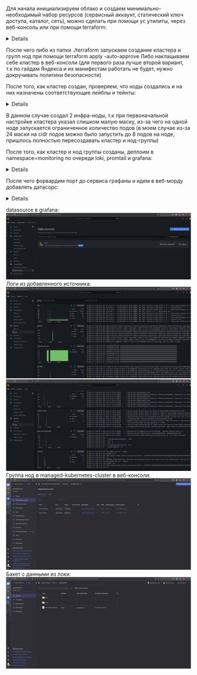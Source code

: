 

Для начала инициализируем облако и создаем минимально-необходимый набор ресурсов (сервисный аккаунт, статический ключ доступа, каталог, сеть), можно сделать при помощи yc утилиты, через веб-консоль или при помощи terraform:    
<details>

```bash

valyan@valyan-pc:~$ yc init
Welcome! This command will take you through the configuration process.
Please go to https://oauth.yandex.ru/authorize?response_type=token&client_id=****** in order to obtain OAuth token.
 Please enter OAuth token: *****************
You have one cloud available: '**********' (id = **********). It is going to be used by default.
Please choose folder to use:
 [1] otus (id = *****)
 [2] Create a new folder
Please enter your numeric choice: 1
Your current folder has been set to 'otus' (id = *****).
Do you want to configure a default Compute zone? [Y/n] y
Which zone do you want to use as a profile default?
 [1] ru-central1-a
 [2] ru-central1-b
 [3] ru-central1-d
 [4] Don't set default zone
Please enter your numeric choice: 1
Your profile default Compute zone has been set to 'ru-central1-a'.

valyan@valyan-pc:~$ yc config list
token: *****
cloud-id: *****
folder-id: *****
compute-default-zone: ru-central1-a
valyan@valyan-pc:~$ yc vpc network create \
  --name otus-network-1 \
  --description "Otus homeworks"
id: enpd43llv6d6ofu5eet4
folder_id: ********
created_at: "2024-12-14T07:54:49Z"
name: otus-network-1
description: Otus homeworks
default_security_group_id: ********


valyan@valyan-pc:~$ yc iam service-account create --name valyan-otus \
  --description "sa for otus homeworks"
done (1s)
id: ******
folder_id: *******
created_at: "2024-12-14T08:05:17.349521713Z"
name: valyan-otus
description: sa for otus homeworks

valyan@valyan-pc:~$ yc iam service-account list
+----------------------+-------------+--------+---------------------+-----------------------+
|          ID          |    NAME     | LABELS |     CREATED AT      | LAST AUTHENTICATED AT |
+----------------------+-------------+--------+---------------------+-----------------------+
| *****************    | valyan-otus |        | 2024-12-14 08:05:17 |                       |
| *****************    | valyan-sa   |        | 2022-09-01 10:20:06 |                       |
+----------------------+-------------+--------+---------------------+-----------------------+

valyan@valyan-pc:~$ yc resource-manager folder list
+----------------------+------+--------+--------+
|          ID          | NAME | LABELS | STATUS |
+----------------------+------+--------+--------+
| ******************** | otus |        | ACTIVE |
+----------------------+------+--------+--------+


valyan@valyan-pc:~/proj$ yc resource-manager folder list-access-bindings otus
+----------------------------------+----------------+----------------------+
|             ROLE ID              |  SUBJECT TYPE  |      SUBJECT ID      |
+----------------------------------+----------------+----------------------+
| k8s.clusters.agent               | serviceAccount | aje0ola33741hrsapv7v |
| vpc.publicAdmin                  | serviceAccount | aje0ola33741hrsapv7v |
| container-registry.images.puller | serviceAccount | aje0ola33741hrsapv7v |
| kms.keys.encrypterDecrypter      | serviceAccount | aje0ola33741hrsapv7v |
| storage.admin                    | serviceAccount | aje0ola33741hrsapv7v |
+----------------------------------+----------------+----------------------+

```
</details>


После чего либо из папки ./terraform запускаем создание кластера и групп нод при помощи terraform apply -auto-approve
Либо наклацываем себе кластер в веб-консоли (для первого раза лучше второй вариант, т.к по гайдам Яндекса и их манифестам работать не будет, нужно докручивать политики безопасности)  

После того, как кластер создан, проверяем, что ноды создались и на них назначены соответствующие лейблы и тейнты:  
<details>

```bash
valyan@valyan-pc:~$ kubectl get node -o wide --show-labels
NAME                        STATUS   ROLES    AGE     VERSION   INTERNAL-IP    EXTERNAL-IP      OS-IMAGE             KERNEL-VERSION      CONTAINER-RUNTIME     LABELS
cl1bpetnmjv76di1tubn-ijug   Ready    <none>   5m9s    v1.28.9   192.168.0.38   89.169.167.202   Ubuntu 20.04.6 LTS   5.4.0-196-generic   containerd://1.6.28   beta.kubernetes.io/arch=amd64,beta.kubernetes.io/instance-type=standard-v3,beta.kubernetes.io/os=linux,failure-domain.beta.kubernetes.io/zone=ru-central1-b,kubernetes.io/arch=amd64,kubernetes.io/hostname=cl1bpetnmjv76di1tubn-ijug,kubernetes.io/os=linux,node-role=worker,node.kubernetes.io/instance-type=standard-v3,node.kubernetes.io/kube-proxy-ds-ready=true,node.kubernetes.io/masq-agent-ds-ready=true,node.kubernetes.io/node-problem-detector-ds-ready=true,topology.kubernetes.io/zone=ru-central1-b,yandex.cloud/node-group-id=catd5ju7fq4rqas2ia2s,yandex.cloud/pci-topology=k8s,yandex.cloud/preemptible=false
cl1jdc9nsmd3g56odcnp-igyh   Ready    <none>   5m4s    v1.28.9   192.168.0.37   84.252.139.29    Ubuntu 20.04.6 LTS   5.4.0-196-generic   containerd://1.6.28   beta.kubernetes.io/arch=amd64,beta.kubernetes.io/instance-type=standard-v3,beta.kubernetes.io/os=linux,failure-domain.beta.kubernetes.io/zone=ru-central1-b,kubernetes.io/arch=amd64,kubernetes.io/hostname=cl1jdc9nsmd3g56odcnp-igyh,kubernetes.io/os=linux,node-role=infra,node.kubernetes.io/instance-type=standard-v3,node.kubernetes.io/kube-proxy-ds-ready=true,node.kubernetes.io/masq-agent-ds-ready=true,node.kubernetes.io/node-problem-detector-ds-ready=true,topology.kubernetes.io/zone=ru-central1-b,yandex.cloud/node-group-id=cat6ambll3thbij8cum1,yandex.cloud/pci-topology=k8s,yandex.cloud/preemptible=false
cl1jdc9nsmd3g56odcnp-ubyg   Ready    <none>   4m54s   v1.28.9   192.168.0.19   89.169.163.240   Ubuntu 20.04.6 LTS   5.4.0-196-generic   containerd://1.6.28   beta.kubernetes.io/arch=amd64,beta.kubernetes.io/instance-type=standard-v3,beta.kubernetes.io/os=linux,failure-domain.beta.kubernetes.io/zone=ru-central1-b,kubernetes.io/arch=amd64,kubernetes.io/hostname=cl1jdc9nsmd3g56odcnp-ubyg,kubernetes.io/os=linux,node-role=infra,node.kubernetes.io/instance-type=standard-v3,node.kubernetes.io/kube-proxy-ds-ready=true,node.kubernetes.io/masq-agent-ds-ready=true,node.kubernetes.io/node-problem-detector-ds-ready=true,topology.kubernetes.io/zone=ru-central1-b,yandex.cloud/node-group-id=cat6ambll3thbij8cum1,yandex.cloud/pci-topology=k8s,yandex.cloud/preemptible=false
valyan@valyan-pc:~$ kubectl get nodes -o custom-columns=NAME:.metadata.name,TAINTS:.spec.taints
NAME                        TAINTS
cl1bpetnmjv76di1tubn-ijug   <none>
cl1jdc9nsmd3g56odcnp-igyh   [map[effect:NoSchedule key:node-role value:infra]]
cl1jdc9nsmd3g56odcnp-ubyg   [map[effect:NoSchedule key:node-role value:infra]]
```
</details>

В данном случае создал 2 инфра-ноды, т.к при первоначальной настройке кластера указал слишком малую маску, из-за чего на одной ноде запускается ограниченное количество подов (в моем случае из-за 24 маски на cidr подов можно было запустить до 8 подов на ноде, пришлось полностью пересоздавать кластер и нод-группы)  

После того, как кластер и нод группы созданы, деплоим в namespace=monitoring по очереди loki, promtail и grafana:
<details>

```bash
valyan@valyan-pc:~/proj/Valyanchik_repo/kubernetes-logging$ helm upgrade --values loki-values.yaml --install -n monitoring  loki grafana/loki
Release "loki" does not exist. Installing it now.
NAME: loki
LAST DEPLOYED: Tue Dec 17 00:18:28 2024
NAMESPACE: monitoring
STATUS: deployed
REVISION: 1
NOTES:
***********************************************************************
 Welcome to Grafana Loki
 Chart version: 6.23.0
 Chart Name: loki
 Loki version: 3.3.1
***********************************************************************

** Please be patient while the chart is being deployed **

Tip:

  Watch the deployment status using the command: kubectl get pods -w --namespace monitoring

If pods are taking too long to schedule make sure pod affinity can be fulfilled in the current cluster.

***********************************************************************
Installed components:
***********************************************************************
* loki

Loki has been deployed as a single binary.
This means a single pod is handling reads and writes. You can scale that pod vertically by adding more CPU and memory resources.


***********************************************************************
Sending logs to Loki
***********************************************************************

Loki has been configured with a gateway (nginx) to support reads and writes from a single component.

You can send logs from inside the cluster using the cluster DNS:

http://loki-gateway.monitoring.svc.cluster.local/loki/api/v1/push

You can test to send data from outside the cluster by port-forwarding the gateway to your local machine:

  kubectl port-forward --namespace monitoring svc/loki-gateway 3100:80 &

And then using http://127.0.0.1:3100/loki/api/v1/push URL as shown below:

```
curl -H "Content-Type: application/json" -XPOST -s "http://127.0.0.1:3100/loki/api/v1/push"  \
--data-raw "{\"streams\": [{\"stream\": {\"job\": \"test\"}, \"values\": [[\"$(date +%s)000000000\", \"fizzbuzz\"]]}]}"
```

Then verify that Loki did received the data using the following command:

```
curl "http://127.0.0.1:3100/loki/api/v1/query_range" --data-urlencode 'query={job="test"}' | jq .data.result
```

***********************************************************************
Connecting Grafana to Loki
***********************************************************************

If Grafana operates within the cluster, you'll set up a new Loki datasource by utilizing the following URL:

http://loki-gateway.monitoring.svc.cluster.local/
valyan@valyan-pc:~/proj/Valyanchik_repo/kubernetes-logging$ helm upgrade --values promtail-values.yaml --install -n monitoring  promtail grafana/promtail
Release "promtail" does not exist. Installing it now.
NAME: promtail
LAST DEPLOYED: Tue Dec 17 00:19:56 2024
NAMESPACE: monitoring
STATUS: deployed
REVISION: 1
TEST SUITE: None
NOTES:
***********************************************************************
 Welcome to Grafana Promtail
 Chart version: 6.16.6
 Promtail version: 3.0.0
***********************************************************************

Verify the application is working by running these commands:
* kubectl --namespace monitoring port-forward daemonset/promtail 3101
* curl http://127.0.0.1:3101/metrics
valyan@valyan-pc:~/proj/Valyanchik_repo/kubernetes-logging$ helm upgrade --values grafana-values.yaml --install -n monitoring  grafana grafana/grafana
Release "grafana" does not exist. Installing it now.
NAME: grafana
LAST DEPLOYED: Tue Dec 17 00:20:52 2024
NAMESPACE: monitoring
STATUS: deployed
REVISION: 1
NOTES:
1. Get your 'admin' user password by running:

   kubectl get secret --namespace monitoring grafana -o jsonpath="{.data.admin-password}" | base64 --decode ; echo


2. The Grafana server can be accessed via port 80 on the following DNS name from within your cluster:

   grafana.monitoring.svc.cluster.local

   Get the Grafana URL to visit by running these commands in the same shell:
     export POD_NAME=$(kubectl get pods --namespace monitoring -l "app.kubernetes.io/name=grafana,app.kubernetes.io/instance=grafana" -o jsonpath="{.items[0].metadata.name}")
     kubectl --namespace monitoring port-forward $POD_NAME 3000

3. Login with the password from step 1 and the username: admin
#################################################################################
######   WARNING: Persistence is disabled!!! You will lose your data when   #####
######            the Grafana pod is terminated.                            #####
#################################################################################
helm install prometheus -n homework prometheus-community/kube-prometheus-stack
```
</details>

После чего форвардим порт до сервиса графаны и идем в веб-морду добавлять датасорс:
<details>

```bash
valyan@valyan-pc:~/proj/Valyanchik_repo/kubernetes-logging$ export POD_NAME=$(kubectl get pods --namespace monitoring -l "app.kubernetes.io/name=grafana,app.kubernetes.io/instance=grafana" -o jsonpath="{.items[0].metadata.name}")
     kubectl --namespace monitoring port-forward $POD_NAME 3000
Forwarding from 127.0.0.1:3000 -> 3000
Forwarding from [::1]:3000 -> 3000
Handling connection for 3000
```
</details>


datasource в grafana:  
![screenshots/grafana-datasource.png](screenshots/grafana-datasource.png)
Логи из добавленного источника:  
![screenshots/logs-from-loki-datasource-1.png](screenshots/logs-from-loki-datasource-1.png)
![screenshots/logs-from-loki-datasource-2.png](screenshots/logs-from-loki-datasource-2.png)
Группа нод в managed-kubernetes-cluster в веб-консоли:  
![screenshots/managed-k8s-nodegroups.png](screenshots/managed-k8s-nodegroups.png)
Бакет с данными из локи:  
![screenshots/s3-bucket-with-data.png](screenshots/s3-bucket-with-data.png)